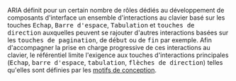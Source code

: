 ARIA définit pour un certain nombre de rôles dédiés au développement de composants d'interface un ensemble d'interactions au clavier basé sur les touches <kbd>Echap</kbd>, <kbd>Barre d'espace</kbd>, <kbd>Tabulation</kbd> et <kbd>touches de direction</kbd> auxquelles peuvent se rajouter d'autres interactions basées sur les <kbd>touches de pagination</kbd>, de <kbd>début</kbd> ou de <kbd>fin</kbd> par exemple. Afin d'accompagner la prise en charge progressive de ces interactions au clavier, le référentiel limite l'exigence aux touches d'interactions principales (<kbd>Echap</kbd>, <kbd>barre d'espace</kbd>, <kbd>tabulation</kbd>, <kbd>flèches de direction</kbd>) telles qu'elles sont définies par les [motifs de conception](#motif-de-conception).
